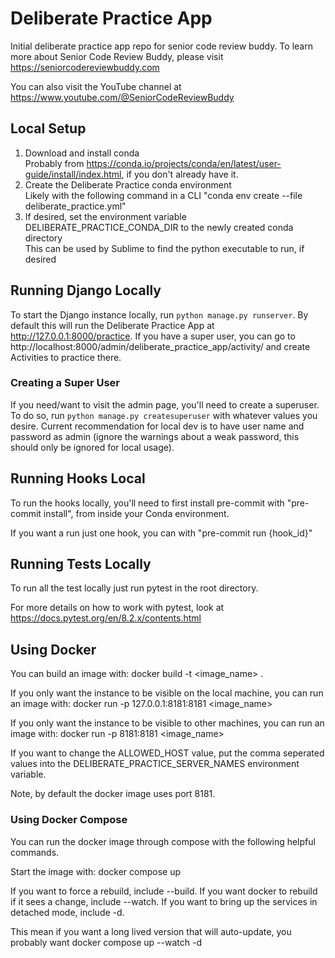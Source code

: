 # Deliberate Practice App
Initial deliberate practice app repo for senior code review buddy.
To learn more about Senior Code Review Buddy, please visit https://seniorcodereviewbuddy.com

You can also visit the YouTube channel at https://www.youtube.com/@SeniorCodeReviewBuddy


## Local Setup

1) Download and install conda<br>
Probably from https://conda.io/projects/conda/en/latest/user-guide/install/index.html, if you don't already have it.
1) Create the Deliberate Practice conda environment<br>
Likely with the following command in a CLI "conda env create --file deliberate_practice.yml"
1) If desired, set the environment variable DELIBERATE_PRACTICE_CONDA_DIR to the newly created conda directory<br>
This can be used by Sublime to find the python executable to run, if desired

## Running Django Locally
To start the Django instance locally, run `python manage.py runserver`. By default
this will run the Deliberate Practice App at http://127.0.0.1:8000/practice. If you
have a super user, you can go to http://localhost:8000/admin/deliberate_practice_app/activity/
and create Activities to practice there.

### Creating a Super User

If you need/want to visit the admin page, you'll need to create a superuser. To do so, run `python manage.py createsuperuser`
with whatever values you desire. Current recommendation for local dev is to have user name and password as admin (ignore the
warnings about a weak password, this should only be ignored for local usage).

## Running Hooks Local

To run the hooks locally, you'll need to first install pre-commit with "pre-commit install", from inside
your Conda environment.

If you want a run just one hook, you can with "pre-commit run {hook_id}"

## Running Tests Locally

To run all the test locally just run pytest in the root directory.

For more details on how to work with pytest, look at https://docs.pytest.org/en/8.2.x/contents.html

## Using Docker

You can build an image with:
docker build -t <image_name> .

If you only want the instance to be visible on the local machine, you can run an image with:
docker run -p 127.0.0.1:8181:8181 <image_name>

If you only want the instance to be visible to other machines, you can run an image with:
docker run -p 8181:8181 <image_name>

If you want to change the ALLOWED_HOST value, put the comma seperated values into the DELIBERATE_PRACTICE_SERVER_NAMES environment variable.

Note, by default the docker image uses port 8181.

### Using Docker Compose

You can run the docker image through compose with the following helpful commands.

Start the image with:
docker compose up

If you want to force a rebuild, include --build.
If you want docker to rebuild if it sees a change, include --watch.
If you want to bring up the services in detached mode, include -d.

This mean if you want a long lived version that will auto-update, you probably want
docker compose up --watch -d
